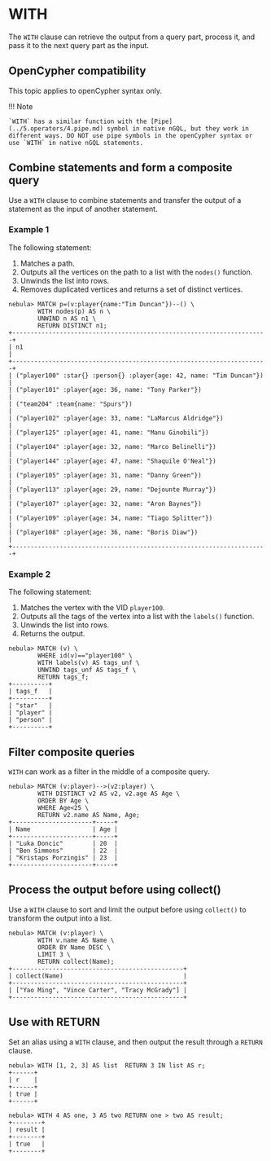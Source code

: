# WITH

The `WITH` clause can retrieve the output from a query part, process it, and pass it to the next query part as the input.

## OpenCypher compatibility

This topic applies to openCypher syntax only.

!!! Note

    `WITH` has a similar function with the [Pipe](../5.operators/4.pipe.md) symbol in native nGQL, but they work in different ways. DO NOT use pipe symbols in the openCypher syntax or use `WITH` in native nGQL statements.

## Combine statements and form a composite query

Use a `WITH` clause to combine statements and transfer the output of a statement as the input of another statement.

### Example 1

The following statement:

1. Matches a path.
2. Outputs all the vertices on the path to a list with the `nodes()` function.
3. Unwinds the list into rows.
4. Removes duplicated vertices and returns a set of distinct vertices.

```ngql
nebula> MATCH p=(v:player{name:"Tim Duncan"})--() \
        WITH nodes(p) AS n \
        UNWIND n AS n1 \
        RETURN DISTINCT n1;
+----------------------------------------------------------------------+
| n1                                                                   |
+----------------------------------------------------------------------+
| ("player100" :star{} :person{} :player{age: 42, name: "Tim Duncan"}) |
| ("player101" :player{age: 36, name: "Tony Parker"})                  |
| ("team204" :team{name: "Spurs"})                                     |
| ("player102" :player{age: 33, name: "LaMarcus Aldridge"})            |
| ("player125" :player{age: 41, name: "Manu Ginobili"})                |
| ("player104" :player{age: 32, name: "Marco Belinelli"})              |
| ("player144" :player{age: 47, name: "Shaquile O'Neal"})              |
| ("player105" :player{age: 31, name: "Danny Green"})                  |
| ("player113" :player{age: 29, name: "Dejounte Murray"})              |
| ("player107" :player{age: 32, name: "Aron Baynes"})                  |
| ("player109" :player{age: 34, name: "Tiago Splitter"})               |
| ("player108" :player{age: 36, name: "Boris Diaw"})                   |
+----------------------------------------------------------------------+
```

### Example 2

The following statement:

1. Matches the vertex with the VID `player100`.
2. Outputs all the tags of the vertex into a list with the `labels()` function.
3. Unwinds the list into rows.
4. Returns the output.

```ngql
nebula> MATCH (v) \
        WHERE id(v)=="player100" \
        WITH labels(v) AS tags_unf \
        UNWIND tags_unf AS tags_f \
        RETURN tags_f;
+----------+
| tags_f   |
+----------+
| "star"   |
| "player" |
| "person" |
+----------+
```

## Filter composite queries

`WITH` can work as a filter in the middle of a composite query.

```ngql
nebula> MATCH (v:player)-->(v2:player) \
        WITH DISTINCT v2 AS v2, v2.age AS Age \
        ORDER BY Age \
        WHERE Age<25 \
        RETURN v2.name AS Name, Age;
+----------------------+-----+
| Name                 | Age |
+----------------------+-----+
| "Luka Doncic"        | 20  |
| "Ben Simmons"        | 22  |
| "Kristaps Porzingis" | 23  |
+----------------------+-----+
```

## Process the output before using collect()

Use a `WITH` clause to sort and limit the output before using `collect()` to transform the output into a list.

```ngql
nebula> MATCH (v:player) \
        WITH v.name AS Name \
        ORDER BY Name DESC \
        LIMIT 3 \
        RETURN collect(Name);
+-----------------------------------------------+
| collect(Name)                                 |
+-----------------------------------------------+
| ["Yao Ming", "Vince Carter", "Tracy McGrady"] |
+-----------------------------------------------+
```

## Use with RETURN

Set an alias using a `WITH` clause, and then output the result through a `RETURN` clause.

```ngql
nebula> WITH [1, 2, 3] AS list  RETURN 3 IN list AS r;
+------+
| r    |
+------+
| true |
+------+

nebula> WITH 4 AS one, 3 AS two RETURN one > two AS result;
+--------+
| result |
+--------+
| true   |
+--------+
```
